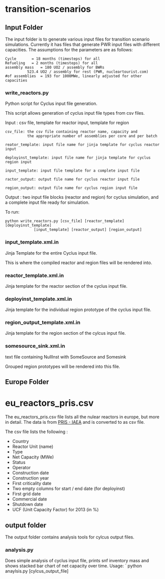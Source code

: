# transition-scenarios

## Input Folder
The input folder is to generate various input files for transition scenario
simulations. Currently it has files that generate PWR input files with 
different capacities. The assumptions for the parameters are as follows:

	Cycle 		= 18 months (timesteps) for all
	Refueling 	= 2 months (timesteps) for all
	assembly mass 	= 180 UO2 / assembly for BWRs
			  523.4 UO2 / assembly for rest (PWR, nucleartourist.com)
	#of assemblies 	= 193 for 1000MWe, linearly adjusted for other capacities



### write_reactors.py
Python script for Cyclus input file generation.

This script allows generation of cyclus input file types from csv files.

Input : csv file, template for reactor input, template for region


	    
    csv_file: the csv file containing reactor name, capacity and
              the appropriate number of assemblies per core and per batch
	      
    reator_template: input file name for jinja template for cyclus reactor input
    
    deployinst_template: input file name for jinja template for cyclus region input
    
    input_template: input file template for a complete input file
    
    ractor_output: output file name for cyclus reactor input file
    
    region_output: output file name for cyclus region input file
    
    
Output : two input file blocks (reactor and region) for cyclus 
simulation, and a complete input file ready for simulation.
    
    
To run:

	python write_reactors.py [csv_file] [reactor_template] [deployinst_template]
				 [input_template] [reactor_output] [region_output]


### input_template.xml.in
Jinja Template for the entire Cyclus input file.

This is where the compiled reactor and region files will be rendered into.

### reactor_template.xml.in
Jinja template for the reactor section of the cyclus input file.

### deployinst_template.xml.in
Jinja template for the individual region prototype of the cyclus input file.

### region_output_template.xml.in
Jinja template for the region section of the cylcus input file.

### somesource_sink.xml.in
text file containing NullInst with SomeSource and Somesink

Grouped region prototypes will be rendered into this file.


## Europe Folder

# eu_reactors_pris.csv
The eu_reactors_pris.csv file lists all the nulear reactors in europe,
but more in detail. The data is from [PRIS - IAEA](https://www.iaea.org/pris/)
and is converted to as csv file.

The csv file lists the following :
* Country
* Reactor Unit (name)
* Type
* Net Capacity (MWe)
* Status
* Operator
* Construction date
* Construction year
* First criticality date
* Two empty columns for start / end date (for deployinst)
* First grid date
* Commercial date
* Shutdown date
* UCF (Unit Capacity Factor) for 2013 (in %)


## output folder
The output folder contains analysis tools for cylcus output files.

### analysis.py
Does simple analysis of cyclus input file, prints snf inventory mass
and shows stacked bar chart of net capacity over time.
Usage: ` python anaylsis.py [cylcus_output_file]

